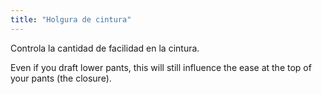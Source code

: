 ```yaml
---
title: "Holgura de cintura"
---
```


Controla la cantidad de facilidad en la cintura.

Even if you draft lower pants, this will still influence the ease at the top of your pants (the closure).




